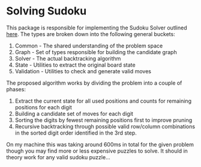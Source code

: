 # Solving Sudoku

This package is responsible for implementing the Sudoku Solver outlined
[here](https://www.geeksforgeeks.org/sudoku-backtracking-7/). The types are
broken down into the following general buckets:

1. Common - The shared understanding of the problem space
2. Graph - Set of types responsible for building the candidate graph
3. Solver - The actual backtracking algorithm
4. State - Utilities to extract the original board state
5. Validation - Utilities to check and generate valid moves

The proposed algorithm works by dividing the problem into a couple of phases:

1. Extract the current state for all used positions and counts for remaining
   positions for each digit
2. Building a candidate set of moves for each digit
3. Sorting the digits by fewest remaining positions first to improve pruning
4. Recursive backtracking through possible valid row/column combinations in the
   sorted digit order identified in the 3rd step.

On my machine this was taking around 600ms in total for the given problem though
you may find more or less expensive puzzles to solve. It should in theory work
for any valid sudoku puzzle...
